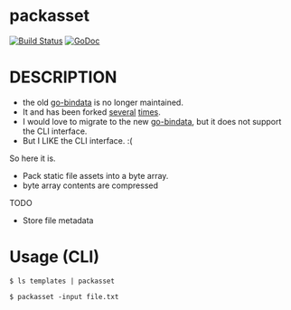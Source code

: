 # packasset
  
[![Build Status](https://travis-ci.org/lestrrat-go/packasset.svg?branch=master)](https://travis-ci.org/lestrrat-go/packasset)
[![GoDoc](https://godoc.org/github.com/lestrrat-go/packasset?status.svg)](https://godoc.org/github.com/lestrrat-go/packasset)

# DESCRIPTION

* the old [go-bindata](https://github.com/jteeuwen/go-bindata) is no longer maintained.
* It and has been forked [several](https://github.com/lestrrat-go/bindata) [times](https://github.com/tmthrgd/go-bindata).
* I would love to migrate to the new [go-bindata](https://github.com/tmthrgd/go-bindata), but it does not support the CLI interface.
* But I LIKE the CLI interface. :(

So here it is.

* Pack static file assets into a byte array.
* byte array contents are compressed

TODO

* Store file metadata

# Usage (CLI)

```
$ ls templates | packasset
```

```
$ packasset -input file.txt
```